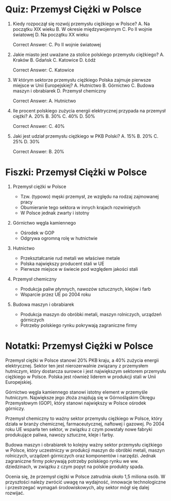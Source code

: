  # Quiz: Przemysł Ciężki w Polsce

1. Kiedy rozpoczął się rozwój przemysłu ciężkiego w Polsce?
   A. Na początku XIX wieku
   B. W okresie międzywojennym
   C. Po II wojnie światowej
   D. Na początku XX wieku

   Correct Answer: C. Po II wojnie światowej

2. Jakie miasto jest uważane za stolice polskiego przemysłu ciężkiego?
   A. Kraków
   B. Gdańsk
   C. Katowice
   D. Łódź

   Correct Answer: C. Katowice

3. W którym sektorze przemysłu ciężkiego Polska zajmuje pierwsze miejsce w Unii Europejskiej?
   A. Hutnictwo
   B. Górnictwo
   C. Budowa maszyn i obrabiarek
   D. Przemysł chemiczny

   Correct Answer: A. Hutnictwo

4. Ile procent polskiego zużycia energii elektrycznej przypada na przemysł ciężki?
   A. 20%
   B. 30%
   C. 40%
   D. 50%

   Correct Answer: C. 40%

5. Jaki jest udział przemysłu ciężkiego w PKB Polski?
   A. 15%
   B. 20%
   C. 25%
   D. 30%

   Correct Answer: B. 20%

# Fiszki: Przemysł Ciężki w Polsce

1. Przemysł ciężki w Polsce
   - Tzw. (typowo) męski przemysł, ze względu na rodzaj zajmowanej pracy
   - Obumieranie tego sektora w innych krajach rozwiniętych
   - W Polsce jednak zwarty i istotny

2. Górnictwo węgla kamiennego
   - Ośrodek w GOP
   - Odgrywa ogromną rolę w hutnictwie

3. Hutnictwo
   - Przekształcanie rud metali we właściwe metale
   - Polska największy producent stali w UE
   - Pierwsze miejsce w świecie pod względem jakości stali

4. Przemysł chemiczny
   - Produkcja paliw płynnych, nawozów sztucznych, klejów i farb
   - Wsparcie przez UE po 2004 roku

5. Budowa maszyn i obrabiarek
   - Produkcja maszyn do obróbki metali, maszyn rolniczych, urządzeń górniczych
   - Potrzeby polskiego rynku pokrywają zagraniczne firmy

# Notatki: Przemysł Ciężki w Polsce

Przemysł ciężki w Polsce stanowi 20% PKB kraju, a 40% zużycia energii elektrycznej. Sektor ten jest nierozerwalnie związany z przemysłem hutniczym, który dostarcza surowce i jest największym sektorem przemysłu ciężkiego w Polsce. Polska jest również liderem w produkcji stali w Unii Europejskiej.

Górnictwo węgla kamiennego stanowi istotny element w przemyśle hutniczym. Największe jego złoża znajdują się w Górnośląskim Okręgu Przemysłowym (GOP), który stanowi największy w Polsce ośrodek górniczy.

Przemysł chemiczny to ważny sektor przemysłu ciężkiego w Polsce, który działa w branży chemicznej, farmaceutycznej, naftowej i gazowej. Po 2004 roku UE wsparła ten sektor, w związku z czym powstały nowe fabryki produkujące paliwa, nawozy sztuczne, kleje i farby.

Budowa maszyn i obrabiarek to kolejny ważny sektor przemysłu ciężkiego w Polsce, który uczestniczy w produkcji maszyn do obróbki metali, maszyn rolniczych, urządzeń górniczych oraz komponentów i narzędzi. Jednak zagraniczne firmy pokrywają potrzeby polskiego rynku we ww. dziedzinach, w związku z czym popyt na polskie produkty spada.

Ocenia się, że przemysł ciężki w Polsce zatrudnia około 1,5 miliona osób. W przyszłości należy zwrócić uwagę na wydajność, innowacje technologiczne i przestrzegać wymagań środowiskowych, aby sektor mógł się dalej rozwijać.